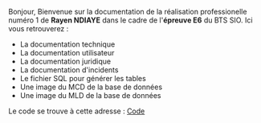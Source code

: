 Bonjour,
Bienvenue sur la documentation de la réalisation professionelle numéro 1 de **Rayen NDIAYE** dans le cadre de l'**épreuve E6** du BTS SIO.
Ici vous retrouverez :
- La documentation technique
- La documentation utilisateur
- La documentation juridique
- La documentation d'incidents
- Le fichier SQL pour générer les tables
- Une image du MCD de la base de données
- Une image du MLD de la base de données

Le code se trouve à cette adresse : [Code](https://github.com/nRayen/Sportify)
